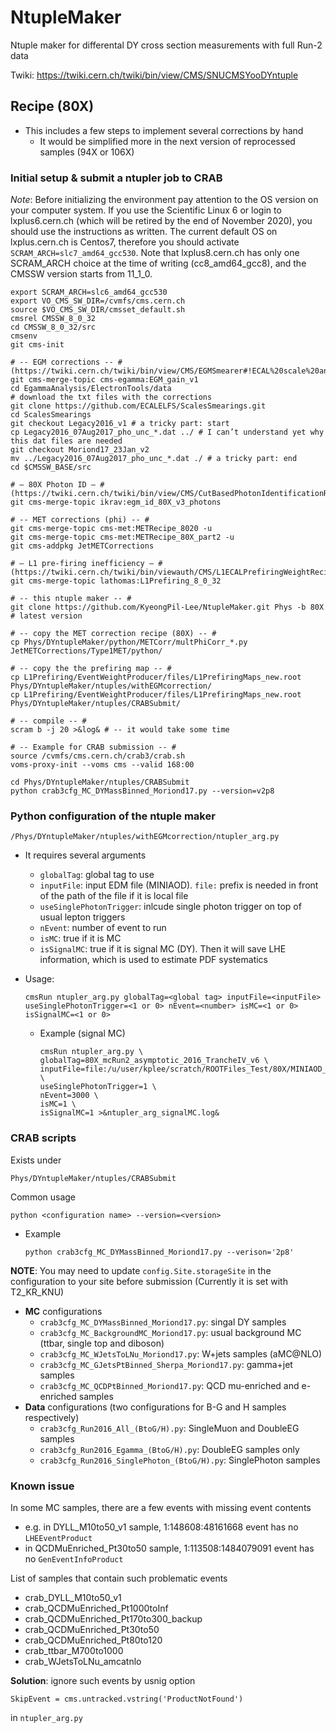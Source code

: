 # NtupleMaker
Ntuple maker for differental DY cross section measurements with full Run-2 data

Twiki: https://twiki.cern.ch/twiki/bin/view/CMS/SNUCMSYooDYntuple



## Recipe (80X)

* This includes a few steps to implement several corrections by hand
  * It would be simplified more in the next version of reprocessed samples (94X or 106X)

### Initial setup & submit a ntupler job to CRAB

*Note*: Before initializing the environment pay attention to the OS version on your computer system. If you use the Scientific Linux 6 or login to lxplus6.cern.ch (which will be retired by the end of November 2020), you should use the instructions as written. The current default OS on lxplus.cern.ch is Centos7, therefore you should activate `SCRAM_ARCH=slc7_amd64_gcc530`. Note that lxplus8.cern.ch has only one SCRAM_ARCH choice at the time of writing (cc8_amd64_gcc8), and the CMSSW version starts from 11_1_0.

	export SCRAM_ARCH=slc6_amd64_gcc530
	export VO_CMS_SW_DIR=/cvmfs/cms.cern.ch
	source $VO_CMS_SW_DIR/cmsset_default.sh
	cmsrel CMSSW_8_0_32
	cd CMSSW_8_0_32/src
	cmsenv
	git cms-init
	
	# -- EGM corrections -- # (https://twiki.cern.ch/twiki/bin/view/CMS/EGMSmearer#!ECAL%20scale%20and%20resolution%20corre)
	git cms-merge-topic cms-egamma:EGM_gain_v1
	cd EgammaAnalysis/ElectronTools/data
	# download the txt files with the corrections
	git clone https://github.com/ECALELFS/ScalesSmearings.git
	cd ScalesSmearings
	git checkout Legacy2016_v1 # a tricky part: start
	cp Legacy2016_07Aug2017_pho_unc_*.dat ../ # I can’t understand yet why this dat files are needed
	git checkout Moriond17_23Jan_v2
	mv ../Legacy2016_07Aug2017_pho_unc_*.dat ./ # a tricky part: end
	cd $CMSSW_BASE/src
	
	# — 80X Photon ID — # (https://twiki.cern.ch/twiki/bin/view/CMS/CutBasedPhotonIdentificationRun2#Recipe%20for%20regular%20users%20for%208.0)
	git cms-merge-topic ikrav:egm_id_80X_v3_photons
	
	# -- MET corrections (phi) -- #
	git cms-merge-topic cms-met:METRecipe_8020 -u
	git cms-merge-topic cms-met:METRecipe_80X_part2 -u
	git cms-addpkg JetMETCorrections
	
	# — L1 pre-firing inefficiency — # (https://twiki.cern.ch/twiki/bin/viewauth/CMS/L1ECALPrefiringWeightRecipe)
	git cms-merge-topic lathomas:L1Prefiring_8_0_32
	
	# -- this ntuple maker -- #
	git clone https://github.com/KyeongPil-Lee/NtupleMaker.git Phys -b 80X # latest version
	
	# -- copy the MET correction recipe (80X) -- #
	cp Phys/DYntupleMaker/python/METCorr/multPhiCorr_*.py JetMETCorrections/Type1MET/python/
	
	# -- copy the the prefiring map -- #
	cp L1Prefiring/EventWeightProducer/files/L1PrefiringMaps_new.root Phys/DYntupleMaker/ntuples/withEGMcorrection/
	cp L1Prefiring/EventWeightProducer/files/L1PrefiringMaps_new.root Phys/DYntupleMaker/ntuples/CRABSubmit/
	
	# -- compile -- #
	scram b -j 20 >&log& # -- it would take some time
	
	# -- Example for CRAB submission -- #
	source /cvmfs/cms.cern.ch/crab3/crab.sh
	voms-proxy-init --voms cms --valid 168:00
	
	cd Phys/DYntupleMaker/ntuples/CRABSubmit
	python crab3cfg_MC_DYMassBinned_Moriond17.py --version=v2p8



### Python configuration of the ntuple maker

```
/Phys/DYntupleMaker/ntuples/withEGMcorrection/ntupler_arg.py
```

* It requires several arguments
  * ```globalTag```: global tag to use
  * ```inputFile```: input EDM file (MINIAOD). ```file:``` prefix is needed in front of the path of the file if it is local file
  * ```useSinglePhotonTrigger```: inlcude single photon trigger on top of usual lepton triggers
  * ```nEvent```: number of event to run
  * ```isMC```: true if it is MC
  * ```isSignalMC```: true if it is signal MC (DY). Then it will save LHE information, which is used to estimate PDF systematics



* Usage:

  ```
  cmsRun ntupler_arg.py globalTag=<global tag> inputFile=<inputFile> useSinglePhotonTrigger=<1 or 0> nEvent=<number> isMC=<1 or 0> isSignalMC=<1 or 0>
  ```

  * Example (signal MC)

    ```
    cmsRun ntupler_arg.py \
    globalTag=80X_mcRun2_asymptotic_2016_TrancheIV_v6 \
    inputFile=file:/u/user/kplee/scratch/ROOTFiles_Test/80X/MINIAOD_DYLL_M50toInf_Morind17.root \
    useSinglePhotonTrigger=1 \
    nEvent=3000 \
    isMC=1 \
    isSignalMC=1 >&ntupler_arg_signalMC.log&
    ```



### CRAB scripts

Exists under

```
Phys/DYntupleMaker/ntuples/CRABSubmit
```



Common usage

```
python <configuration name> --version=<version>
```

* Example

  ```
  python crab3cfg_MC_DYMassBinned_Moriond17.py --verison='2p8'
  ```



**NOTE**: You may need to update ```config.Site.storageSite``` in the configuration to your site before submission
(Currently it is set with T2_KR_KNU)



* **MC** configurations
  * ```crab3cfg_MC_DYMassBinned_Moriond17.py```: singal DY samples
  * ```crab3cfg_MC_BackgroundMC_Moriond17.py```: usual background MC (ttbar, single top and diboson)
  * ```crab3cfg_MC_WJetsToLNu_Moriond17.py```: W+jets samples (aMC@NLO)
  * ```crab3cfg_MC_GJetsPtBinned_Sherpa_Moriond17.py```: gamma+jet samples
  * ```crab3cfg_MC_QCDPtBinned_Moriond17.py```: QCD mu-enriched and e-enriched samples
* **Data** configurations (two configurations for B-G and H samples respectively)
  * ```crab3cfg_Run2016_All_(BtoG/H).py```: SingleMuon and DoubleEG samples
  * ```crab3cfg_Run2016_Egamma_(BtoG/H).py```: DoubleEG samples only
  * ```crab3cfg_Run2016_SinglePhoton_(BtoG/H).py```: SinglePhoton samples



### Known issue

In some MC samples, there are a few events with missing event contents

* e.g. in DYLL_M10to50_v1 sample, 1:148608:48161668 event has no ```LHEEventProduct```
* in QCDMuEnriched_Pt30to50 sample, 1:113508:1484079091 event has no ```GenEventInfoProduct```



List of samples that contain such problematic events

* crab_DYLL_M10to50_v1
* crab_QCDMuEnriched_Pt1000toInf
* crab_QCDMuEnriched_Pt170to300_backup
* crab_QCDMuEnriched_Pt30to50
* crab_QCDMuEnriched_Pt80to120
* crab_ttbar_M700to1000
* crab_WJetsToLNu_amcatnlo



**Solution**: ignore such events by usnig option

```
SkipEvent = cms.untracked.vstring('ProductNotFound')
```

in ```ntupler_arg.py```